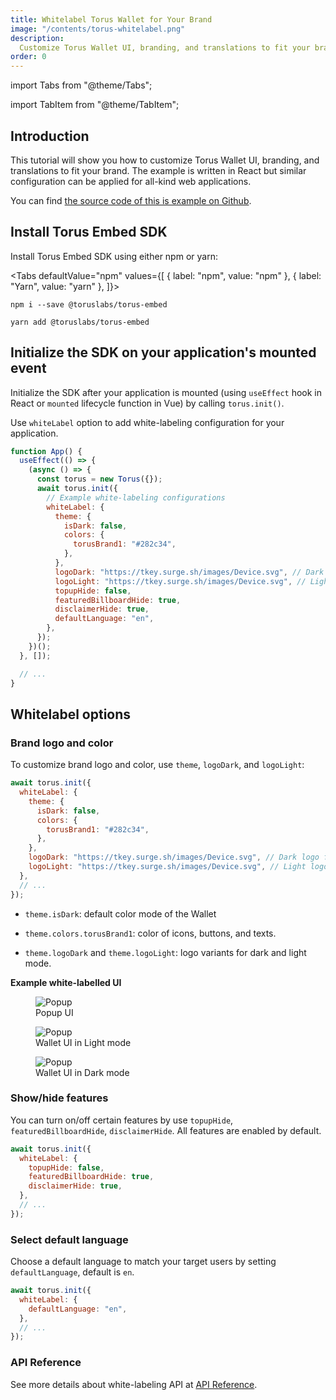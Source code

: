 ```yaml
---
title: Whitelabel Torus Wallet for Your Brand
image: "/contents/torus-whitelabel.png"
description:
  Customize Torus Wallet UI, branding, and translations to fit your brand
order: 0
---
```


import Tabs from "@theme/Tabs";

import TabItem from "@theme/TabItem";

## Introduction

This tutorial will show you how to customize Torus Wallet UI, branding, and
translations to fit your brand. The example is written in React but similar
configuration can be applied for all-kind web applications.

You can find
[the source code of this is example on Github](https://github.com/phuctm97/torus-embed-react).

## Install Torus Embed SDK

Install Torus Embed SDK using either npm or yarn:

<Tabs defaultValue="npm" values={[ { label: "npm", value: "npm" }, { label:
"Yarn", value: "yarn" }, ]}>

<TabItem value="npm">

```shell
npm i --save @toruslabs/torus-embed
```

</TabItem>

<TabItem value="yarn">

```shell
yarn add @toruslabs/torus-embed
```

</TabItem>

</Tabs>

## Initialize the SDK on your application's mounted event

Initialize the SDK after your application is mounted (using `useEffect` hook in
React or `mounted` lifecycle function in Vue) by calling `torus.init()`.

Use `whiteLabel` option to add white-labeling configuration for your
application.

```jsx
function App() {
  useEffect(() => {
    (async () => {
      const torus = new Torus({});
      await torus.init({
        // Example white-labeling configurations
        whiteLabel: {
          theme: {
            isDark: false,
            colors: {
              torusBrand1: "#282c34",
            },
          },
          logoDark: "https://tkey.surge.sh/images/Device.svg", // Dark logo for light background
          logoLight: "https://tkey.surge.sh/images/Device.svg", // Light logo for dark background
          topupHide: false,
          featuredBillboardHide: true,
          disclaimerHide: true,
          defaultLanguage: "en",
        },
      });
    })();
  }, []);

  // ...
}
```

## Whitelabel options

### Brand logo and color

To customize brand logo and color, use `theme`, `logoDark`, and `logoLight`:

```js
await torus.init({
  whiteLabel: {
    theme: {
      isDark: false,
      colors: {
        torusBrand1: "#282c34",
      },
    },
    logoDark: "https://tkey.surge.sh/images/Device.svg", // Dark logo for light background
    logoLight: "https://tkey.surge.sh/images/Device.svg", // Light logo for dark background
  },
  // ...
});
```

- `theme.isDark`: default color mode of the Wallet

- `theme.colors.torusBrand1`: color of icons, buttons, and texts.

- `theme.logoDark` and `theme.logoLight`: logo variants for dark and light mode.

**Example white-labelled UI**

<figure>
    <img src="/contents/whitelabel-popup.png"
         alt="Popup" />
    <figcaption style={{textAlign: "center"}}>Popup UI</figcaption>
</figure>

<figure>
    <img src="/contents/whitelabel-wallet-light.png"
         alt="Popup" />
    <figcaption style={{textAlign: "center"}}>Wallet UI in Light mode</figcaption>
</figure>

<figure>
    <img src="/contents/whitelabel-wallet-dark.png"
         alt="Popup" />
    <figcaption style={{textAlign: "center"}}>Wallet UI in Dark mode</figcaption>
</figure>

### Show/hide features

You can turn on/off certain features by use `topupHide`,
`featuredBillboardHide`, `disclaimerHide`. All features are enabled by default.

```js
await torus.init({
  whiteLabel: {
    topupHide: false,
    featuredBillboardHide: true,
    disclaimerHide: true,
  },
  // ...
});
```

### Select default language

Choose a default language to match your target users by setting
`defaultLanguage`, default is `en`.

```js
await torus.init({
  whiteLabel: {
    defaultLanguage: "en",
  },
  // ...
});
```

### API Reference

See more details about white-labeling API at
[API Reference](/wallet/api-reference/class#whitelabel).
